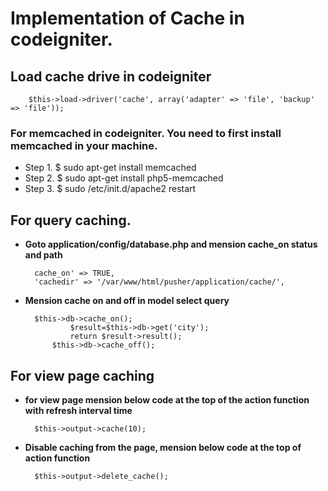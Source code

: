# Implementation of Cache in codeigniter.

## Load cache drive in codeigniter 
		$this->load->driver('cache', array('adapter' => 'file', 'backup' => 'file'));
### For memcached in codeigniter. You need to first install memcached in your machine.
* Step 1. 
		$ sudo apt-get install memcached 
* Step 2. 
		$ sudo apt-get install php5-memcached 
* Step 3. 
		$ sudo /etc/init.d/apache2 restart
		
## For query caching.
* **Goto application/config/database.php and mension cache_on status and path**
					
		cache_on' => TRUE,
		'cachedir' => '/var/www/html/pusher/application/cache/',
		
* **Mension cache on and off in model select query**
		
		$this->db->cache_on();
    			$result=$this->db->get('city');
    			return $result->result();
    		$this->db->cache_off();
## For view page caching
* **for view page mension below code at the top of the action function with refresh interval time**

		$this->output->cache(10);
		
* **Disable caching from the page, mension below code at the top of action function**
		
		$this->output->delete_cache();
		
 
